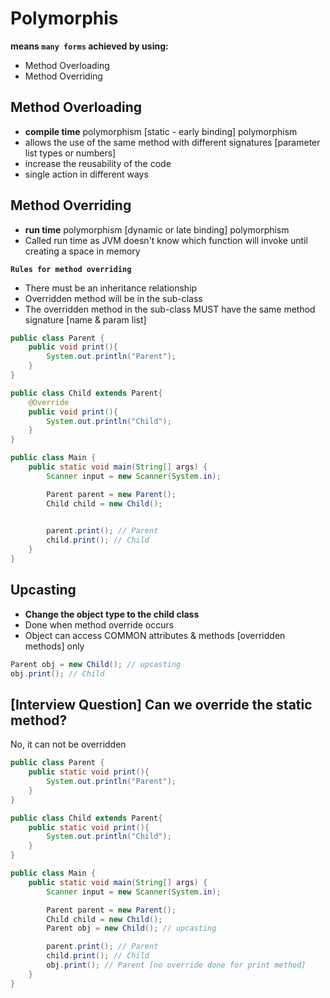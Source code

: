 # Polymorphis
**means `many forms` achieved by using:**
- Method Overloading
- Method Overriding


## Method Overloading
- **compile time** polymorphism [static - early binding] polymorphism
- allows the use of the same method with different signatures [parameter list types or numbers]
- increase the reusability of the code
- single action in different ways

## Method Overriding
- **run time** polymorphism [dynamic or late binding] polymorphism
- Called run time as JVM doesn't know which function will invoke until creating a space in memory

**`Rules for method overriding`** 
- There must be an inheritance relationship
- Overridden method will be in the sub-class
- The overridden method in the sub-class MUST have the same method signature [name & param list]

```java
public class Parent {
    public void print(){
        System.out.println("Parent");
    }
}
```
```java
public class Child extends Parent{
    @Override
    public void print(){
        System.out.println("Child");
    }
}
```
```java
public class Main {
    public static void main(String[] args) {
        Scanner input = new Scanner(System.in);

        Parent parent = new Parent();
        Child child = new Child();
        

        parent.print(); // Parent
        child.print(); // Child
    }
}
```

## Upcasting
- **Change the object type to the child class**
- Done when method override occurs
- Object can access COMMON attributes & methods [overridden methods] only

```java
Parent obj = new Child(); // upcasting
obj.print(); // Child
```


## [Interview Question] Can we override the static method?
No, it can not be overridden
```java
public class Parent {
    public static void print(){
        System.out.println("Parent");
    }
}
```
```java
public class Child extends Parent{
    public static void print(){
        System.out.println("Child");
    }
}
```
```java
public class Main {
    public static void main(String[] args) {
        Scanner input = new Scanner(System.in);

        Parent parent = new Parent();
        Child child = new Child();
        Parent obj = new Child(); // upcasting

        parent.print(); // Parent
        child.print(); // Child
        obj.print(); // Parent [no override done for print method]
    }
}
```
